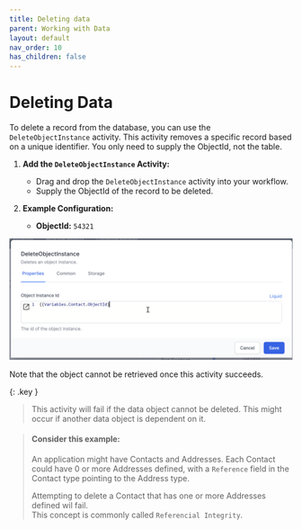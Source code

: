 ```yaml
---
title: Deleting data
parent: Working with Data
layout: default
nav_order: 10
has_children: false
---
```


# Deleting Data

To delete a record from the database, you can use the `DeleteObjectInstance` activity. This activity removes a specific record based on a unique identifier. You only need to supply the ObjectId, not the table.

1. **Add the `DeleteObjectInstance` Activity:**
   - Drag and drop the `DeleteObjectInstance` activity into your workflow.
   - Supply the ObjectId of the record to be deleted.

2. **Example Configuration:**
   - **ObjectId:** `54321`

![](../images/2024-07-11-09-40-08.png)

Note that the object cannot be retrieved once this activity succeeds.


{: .key }
> This activity will fail if the data object cannot be deleted.  This might occur if another data object is dependent on it.

> #### Consider this example:  
   > An application might have Contacts and Addresses.  Each Contact could have 0 or more Addresses defined, with a `Reference` field in the Contact type pointing to the Address type.  
   >  
   > Attempting to delete a Contact that has one or more Addresses defined wil fail.  
   This concept is commonly called `Referencial Integrity`.
